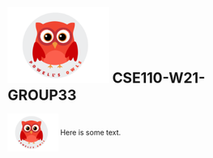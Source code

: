 # <img src="/admin/images/group33_logo.png" alt="owl" width="200"/>  CSE110-W21-GROUP33 

<div>
    <img src="/admin/images/group33_logo.png" style="vertical-align: middle;" width="100px"/>
    <span style="vertical-align: middle;">Here is some text.</span>
</div>
